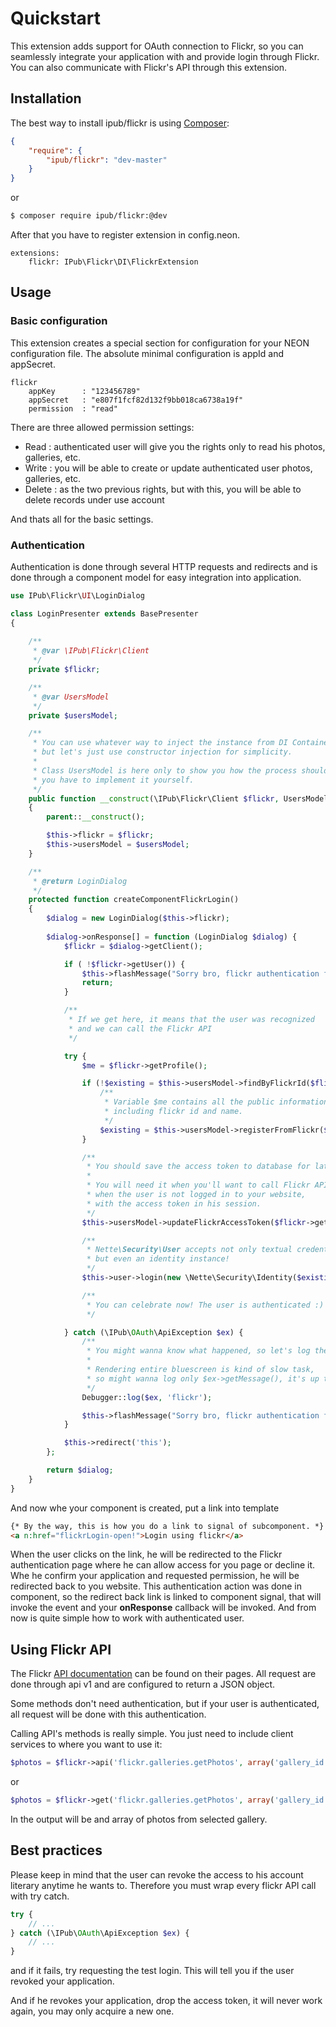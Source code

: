 # Quickstart

This extension adds support for OAuth connection to Flickr, so you can seamlessly integrate your application with and provide login through Flickr. You can also communicate with Flickr's API through this extension.

## Installation

The best way to install ipub/flickr is using  [Composer](http://getcomposer.org/):

```json
{
	"require": {
		"ipub/flickr": "dev-master"
	}
}
```

or

```sh
$ composer require ipub/flickr:@dev
```

After that you have to register extension in config.neon.

```neon
extensions:
	flickr: IPub\Flickr\DI\FlickrExtension
```

## Usage

### Basic configuration

This extension creates a special section for configuration for your NEON configuration file. The absolute minimal configuration is appId and appSecret.

```neon
flickr
	appKey      : "123456789"
	appSecret   : "e807f1fcf82d132f9bb018ca6738a19f"
	permission  : "read"
```

There are three allowed permission settings:

* Read : authenticated user will give you the rights only to read his photos, galleries, etc.
* Write : you will be able to create or update authenticated user photos, galleries, etc.
* Delete : as the two previous rights, but with this, you will be able to delete records under use account

And thats all for the basic settings.

### Authentication

Authentication is done through several HTTP requests and redirects and is done through a component model for easy integration into application.

```php
use IPub\Flickr\UI\LoginDialog

class LoginPresenter extends BasePresenter
{
	
	/**
	 * @var \IPub\Flickr\Client
	 */
	private $flickr;

	/**
	 * @var UsersModel
	 */
	private $usersModel;

	/**
	 * You can use whatever way to inject the instance from DI Container,
	 * but let's just use constructor injection for simplicity.
	 *
	 * Class UsersModel is here only to show you how the process should work,
	 * you have to implement it yourself.
	 */
	public function __construct(\IPub\Flickr\Client $flickr, UsersModel $usersModel)
	{
		parent::__construct();

		$this->flickr = $flickr;
		$this->usersModel = $usersModel;
	}

	/**
	 * @return LoginDialog
	 */
	protected function createComponentFlickrLogin()
	{
		$dialog = new LoginDialog($this->flickr);
	
		$dialog->onResponse[] = function (LoginDialog $dialog) {
			$flickr = $dialog->getClient();

			if ( !$flickr->getUser()) {
				$this->flashMessage("Sorry bro, flickr authentication failed.");
				return;
			}

			/**
			 * If we get here, it means that the user was recognized
			 * and we can call the Flickr API
			 */

			try {
				$me = $flickr->getProfile();

				if (!$existing = $this->usersModel->findByFlickrId($flickr->getUser())) {
					/**
					 * Variable $me contains all the public information about the user
					 * including flickr id and name.
					 */
					$existing = $this->usersModel->registerFromFlickr($me);
				}

				/**
				 * You should save the access token to database for later usage.
				 *
				 * You will need it when you'll want to call Flickr API,
				 * when the user is not logged in to your website,
				 * with the access token in his session.
				 */
				$this->usersModel->updateFlickrAccessToken($flickr->getUser(), $flickr->getAccessToken());

				/**
				 * Nette\Security\User accepts not only textual credentials,
				 * but even an identity instance!
				 */
				$this->user->login(new \Nette\Security\Identity($existing->id, $existing->roles, $existing));

				/**
				 * You can celebrate now! The user is authenticated :)
				 */

			} catch (\IPub\OAuth\ApiException $ex) {
				/**
				 * You might wanna know what happened, so let's log the exception.
				 *
				 * Rendering entire bluescreen is kind of slow task,
				 * so might wanna log only $ex->getMessage(), it's up to you
				 */
				Debugger::log($ex, 'flickr');

				$this->flashMessage("Sorry bro, flickr authentication failed hard.");
			}

			$this->redirect('this');
		};

		return $dialog;
	}
}
```

And now whe your component is created, put a link into template

```html
{* By the way, this is how you do a link to signal of subcomponent. *}
<a n:href="flickrLogin-open!">Login using flickr</a>
```

When the user clicks on the link, he will be redirected to the Flickr authentication page where he can allow access for you page or decline it. Whe he confirm your application and requested permission, he will be redirected back to you website.
This authentication action was done in component, so the redirect back link is linked to component signal, that will invoke the event and your **onResponse** callback will be invoked. And from now is quite simple how to work with authenticated user.

## Using Flickr API

The Flickr [API documentation](https://www.flickr.com/services/api/) can be found on their pages. All request are done through api v1 and are configured to return a JSON object.

Some methods don't need authentication, but if your user is authenticated, all request will be done with this authentication.

Calling API's methods is really simple. You just need to include client services to where you want to use it:

```php
$photos = $flickr->api('flickr.galleries.getPhotos', array('gallery_id' => 123))
```

or

```php
$photos = $flickr->get('flickr.galleries.getPhotos', array('gallery_id' => 123))
```

In the output will be and array of photos from selected gallery.

## Best practices

Please keep in mind that the user can revoke the access to his account literary anytime he wants to. Therefore you must wrap every flickr API call with try catch.

```php
try {
	// ...
} catch (\IPub\OAuth\ApiException $ex) {
	// ...
}
```

and if it fails, try requesting the test login. This will tell you if the user revoked your application.

And if he revokes your application, drop the access token, it will never work again, you may only acquire a new one.